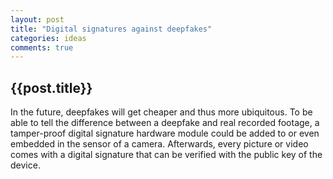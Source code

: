 ```yaml
---
layout: post
title: "Digital signatures against deepfakes"
categories: ideas
comments: true
---
```


<h2>{{post.title}}</h2>
In the future, deepfakes will get cheaper and thus more ubiquitous.
To be able to tell the difference between a deepfake and real recorded footage, a tamper-proof digital signature hardware module could be added to or even embedded in the sensor of a camera.
Afterwards, every picture or video comes with a digital signature that can be verified with the public key of the device.

